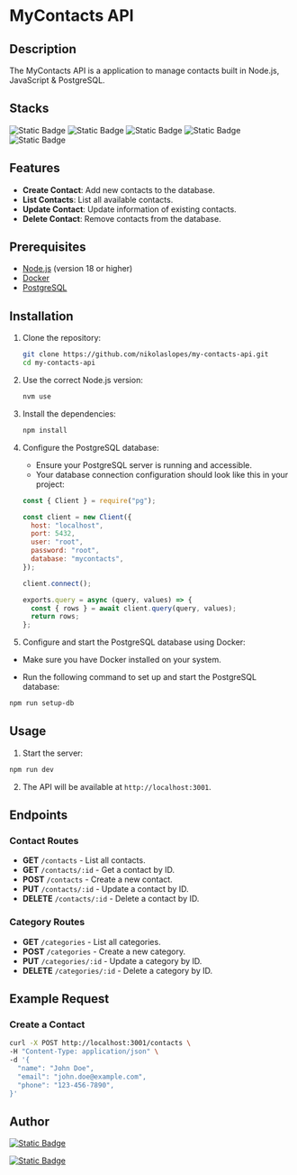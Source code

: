 # MyContacts API

## Description

The MyContacts API is a application to manage contacts built in Node.js, JavaScript & PostgreSQL.

## Stacks

![Static Badge](https://img.shields.io/badge/JavaScript-20232A?style=for-the-badge&logo=JavaScript&logoColor=**white**)
![Static Badge](https://img.shields.io/badge/Express.js-20232A?style=for-the-badge)
![Static Badge](https://img.shields.io/badge/Node.js-20232A?style=for-the-badge&logo=node.js&logoColor=green)
![Static Badge](https://img.shields.io/badge/docker-%2320232A.svg?style=for-the-badge&logo=docker&logoColor=**blue**)
![Static Badge](https://img.shields.io/badge/PostgreSQL-20232A?style=for-the-badge&logo=postgresql&logoColor=**blue**)


## Features

- **Create Contact**: Add new contacts to the database.
- **List Contacts**: List all available contacts.
- **Update Contact**: Update information of existing contacts.
- **Delete Contact**: Remove contacts from the database.

## Prerequisites

- [Node.js](https://nodejs.org/en/download/) (version 18 or higher)
- [Docker](https://www.docker.com/get-started)
- [PostgreSQL](https://www.postgresql.org/download/)

## Installation

1. Clone the repository:

   ```sh
   git clone https://github.com/nikolaslopes/my-contacts-api.git
   cd my-contacts-api
   ```

2. Use the correct Node.js version:

   ```sh
   nvm use
   ```

3. Install the dependencies:

   ```sh
   npm install
   ```

4. Configure the PostgreSQL database:

   - Ensure your PostgreSQL server is running and accessible.
   - Your database connection configuration should look like this in your project:

   ```js
   const { Client } = require("pg");

   const client = new Client({
     host: "localhost",
     port: 5432,
     user: "root",
     password: "root",
     database: "mycontacts",
   });

   client.connect();

   exports.query = async (query, values) => {
     const { rows } = await client.query(query, values);
     return rows;
   };
   ```

5. Configure and start the PostgreSQL database using Docker:

- Make sure you have Docker installed on your system.

- Run the following command to set up and start the PostgreSQL database:

```sh
npm run setup-db
```

## Usage

1. Start the server:

```sh
npm run dev
```

2. The API will be available at `http://localhost:3001`.

## Endpoints

### Contact Routes

- **GET** `/contacts` - List all contacts.
- **GET** `/contacts/:id` - Get a contact by ID.
- **POST** `/contacts` - Create a new contact.
- **PUT** `/contacts/:id` - Update a contact by ID.
- **DELETE** `/contacts/:id` - Delete a contact by ID.

### Category Routes

- **GET** `/categories` - List all categories.
- **POST** `/categories` - Create a new category.
- **PUT** `/categories/:id` - Update a category by ID.
- **DELETE** `/categories/:id` - Delete a category by ID.

## Example Request

### Create a Contact

```sh
curl -X POST http://localhost:3001/contacts \
-H "Content-Type: application/json" \
-d '{
  "name": "John Doe",
  "email": "john.doe@example.com",
  "phone": "123-456-7890",
}'
```

## Author

[![Static Badge](https://img.shields.io/badge/nikolas%20lopes-c1c1c1?style=for-the-badge&logo=linkedin&label=linkedin&labelColor=2371B7)](https://www.linkedin.com/in/nikolaslopes/)

[![Static Badge](https://img.shields.io/badge/nikolaslopes-c1c1c1?style=for-the-badge&logo=github&label=github&labelColor=%23222)](https://github.com/nikolaslopes)

